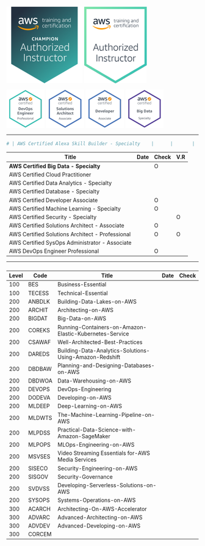 ![AAI-champ](999-TEMP/Certifications/thumb-AAI-Champion.png)
![AAI](999-TEMP/Certifications/thumb-AAI.png)


![DEVOPS](999-TEMP/Certifications/thumb-AWS-DevOpsEngineer-Professional.png)
![SA](999-TEMP/Certifications/thumb-AWS-SolArchitect-Associate.png)
![DEVA](999-TEMP/Certifications/thumb-AWS-Developer-Associate.png)
![BIGDAT](999-TEMP/Certifications/thumb-AWS-BigData-Specialty.png)

---

```bash
# | AWS Certified Alexa Skill Builder - Specialty    |      |       |     |
```

| Title                                            | Date | Check | V.R |
| ------------------------------------------------ | ---- | ----- | --- |
| <b>AWS Certified Big Data - Specialty</b>        |      | O     |     |
| AWS Certified Cloud Practitioner                 |      |       |     |
| AWS Certified Data Analytics - Specialty         |      |       |     |
| AWS Certified Database - Specialty               |      |       |     |
| AWS Certified Developer Associate                |      | O     |     |
| AWS Certified Machine Learning - Specialty       |      | O     |     |
| AWS Certified Security - Specialty               |      |       | O   |
| AWS Certified Solutions Architect - Associate    |      | O     |     |
| AWS Certified Solutions Architect - Professional |      | O     | O   |
| AWS Certified SysOps Administrator - Associate   |      |       |     |
| AWS DevOps Engineer Professional                 |      | O     |     |

---

###

| Level | Code   | Title                                                   | Date | Check |
| ----- | ------ | ------------------------------------------------------- | ---- | ----- |
| 100   | BES    | Business-Essential                                      |      |       |
| 100   | TECESS | Technical-Essential                                     |      |       |
| 200   | ANBDLK | Building-Data-Lakes-on-AWS                              |      |       |
| 200   | ARCHIT | Architecting-on-AWS                                     |      |       |
| 200   | BIGDAT | Big-Data-on-AWS                                         |      |       |
| 200   | COREKS | Running-Containers-on-Amazon-Elastic-Kubernetes-Service |      |       |
| 200   | CSAWAF | Well-Architected-Best-Practices                         |      |       |
| 200   | DAREDS | Building-Data-Analytics-Solutions-Using-Amazon-Redshift |      |       |
| 200   | DBDBAW | Planning-and-Designing-Databases-on-AWS                 |      |       |
| 200   | DBDWOA | Data-Warehousing-on-AWS                                 |      |       |
| 200   | DEVOPS | DevOps-Engineering                                      |      |       |
| 200   | DODEVA | Developing-on-AWS                                       |      |       |
| 200   | MLDEEP | Deep-Learning-on-AWS                                    |      |       |
| 200   | MLDWTS | The-Machine-Learning-Pipeline-on-AWS                    |      |       |
| 200   | MLPDSS | Practical-Data-Science-with-Amazon-SageMaker            |      |       |
| 200   | MLPOPS | MLOps-Engineering-on-AWS                                |      |       |
| 200   | MSVSES | Video Streaming Essentials for-AWS Media Services       |      |       |
| 200   | SISECO | Security-Engineering-on-AWS                             |      |       |
| 200   | SISGOV | Security-Governance                                     |      |       |
| 200   | SVDVSS | Developing-Serverless-Solutions-on-AWS                  |      |       |
| 200   | SYSOPS | Systems-Operations-on-AWS                               |      |       |
| 300   | ACARCH | Architecting-On-AWS-Accelerator                         |      |       |
| 300   | ADVARC | Advanced-Architecting-on-AWS                            |      |       |
| 300   | ADVDEV | Advanced-Developing-on-AWS                              |      |       |
| 300   | CORCEM |                                                         |      |       |
